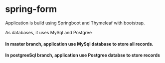 # spring-form

Application is build using Springboot and Thymeleaf with bootstrap.

As databases, it uses MySql and Postgree

#### In master branch, application use MySql database to store all records.

#### In postgreeSql branch, application use Postgree databse to store records


